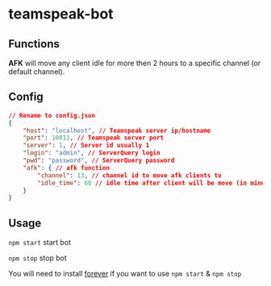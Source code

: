 # teamspeak-bot

## Functions

**AFK** will move any client idle for more then 2 hours to a specific channel (or default channel).

## Config

```json
// Rename to config.json
{
    "host": "localhost", // Teamspeak server ip/hostname
    "port": 10011, // Teamspeak server port
    "server": 1, // Server id usually 1
    "login": "admin", // ServerQuery login
    "pwd": "password", // ServerQuery password
    "afk": { // afk function
        "channel": 13, // channel id to move afk clients to
        "idle_time": 60 // idle time after client will be move (in minutes) default 60
    }
}
```

## Usage

`npm start` start bot


`npm stop` stop bot


You will need to install [forever](https://www.npmjs.com/package/forever) if you want to use `npm start` & `npm stop`